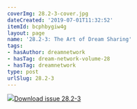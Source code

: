 ```yaml
---
coverImg: 28.2-3-cover.jpg
dateCreated: '2019-07-01T11:32:52'
itemId: bcphbygiw4g
layout: page
name: '28.2-3: The Art of Dream Sharing'
tags:
- hasAuthor: dreamnetwork
- hasTag: dream-network-volume-28
- hasTag: dreamnetwork
type: post
urlSlug: 28.2-3
---
```

<img class="card-journal-img" src="../images/28.2-3-rect.jpg"/><a href="../files/pdfs/Volume_28/28.2-28.3_art_of_dream_sharing.pdf" download="">Download issue 28.2-3</a>